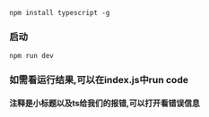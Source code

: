 ```
npm install typescript -g
```
### 启动
```
npm run dev
```
### 如需看运行结果,可以在index.js中run code
#### 注释是小标题以及ts给我们的报错,可以打开看错误信息